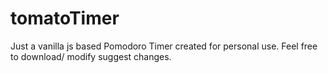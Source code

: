 # tomatoTimer
Just a vanilla js based Pomodoro Timer created for personal use. Feel free to download/ modify suggest changes.
